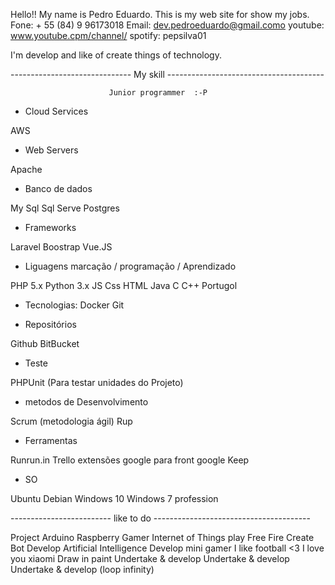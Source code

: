Hello!! My name is Pedro Eduardo. This is my web site for show my jobs.
Fone: + 55 (84) 9 96173018
Email: dev.pedroeduardo@gmail.como
youtube: www.youtube.cpm/channel/
spotify: pepsilva01


I'm develop and like of create things of technology.

------------------------------ My skill ---------------------------------------

                          Junior programmer  :-P

* Cloud Services

AWS

* Web Servers

Apache

*  Banco de dados

My Sql
Sql Serve
Postgres

* Frameworks

Laravel
Boostrap
Vue.JS

* Liguagens marcação / programação / Aprendizado

PHP 5.x
Python 3.x
JS
Css
HTML
Java
C
C++
Portugol

* Tecnologias:
Docker
Git

* Repositórios

Github
BitBucket

* Teste

PHPUnit (Para testar unidades do Projeto)

* metodos de Desenvolvimento

 Scrum (metodologia ágil)
 Rup

* Ferramentas

Runrun.in
Trello
extensões google para front
google Keep

* SO

Ubuntu
Debian
Windows 10
Windows 7 profession

------------------------- like to do ---------------------------------------

Project Arduino
Raspberry Gamer
Internet of Things
play Free Fire
Create Bot
Develop Artificial Intelligence
Develop mini gamer
I like football
<3 I love you xiaomi
Draw in paint
Undertake & develop
Undertake & develop
Undertake & develop (loop infinity)
